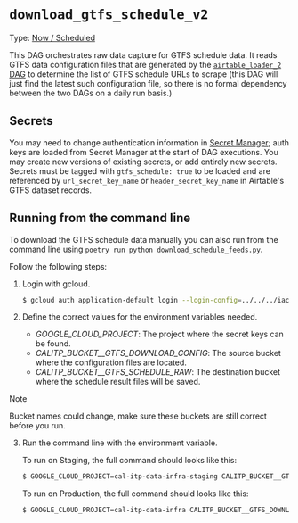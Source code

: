 # `download_gtfs_schedule_v2`

Type: [Now / Scheduled](https://docs.calitp.org/data-infra/airflow/dags-maintenance.html)

This DAG orchestrates raw data capture for GTFS schedule data.
It reads GTFS data configuration files that are generated by the [`airtable_loader_2` DAG](../airtable_loader_v2/README.md) to determine the list of GTFS schedule URLs to scrape
(this DAG will just find the latest such configuration file, so there is no formal dependency between the two DAGs on a daily run basis.)


## Secrets

You may need to change authentication information in [Secret Manager](https://console.cloud.google.com/security/secret-manager);
auth keys are loaded from Secret Manager at the start of DAG executions.
You may create new versions of existing secrets, or add entirely new secrets.
Secrets must be tagged with `gtfs_schedule: true` to be loaded and are referenced by `url_secret_key_name` or `header_secret_key_name` in Airtable's GTFS dataset records.


## Running from the command line

To download the GTFS schedule data manually you can also run from the command line using `poetry run python download_schedule_feeds.py`.

Follow the following steps:


1. Login with gcloud.

    ```bash
    $ gcloud auth application-default login --login-config=../../../iac/login.json
    ```

2. Define the correct values for the environment variables needed.

    * _GOOGLE_CLOUD_PROJECT_: The project where the secret keys can be found.
    * _CALITP_BUCKET__GTFS_DOWNLOAD_CONFIG_: The source bucket where the configuration files are located.
    * _CALITP_BUCKET__GTFS_SCHEDULE_RAW_: The destination bucket where the schedule result files will be saved.


> [!NOTE]
> Bucket names could change, make sure these buckets are still correct before you run.

3. Run the command line with the environment variable.

    To run on Staging, the full command should looks like this:

    ```bash
    $ GOOGLE_CLOUD_PROJECT=cal-itp-data-infra-staging CALITP_BUCKET__GTFS_DOWNLOAD_CONFIG="gs://calitp-staging-gtfs-download-config" CALITP_BUCKET__GTFS_SCHEDULE_RAW="gs://calitp-staging-gtfs-schedule-raw-v2" poetry run python download_schedule_feeds.py
    ```


    To run on Production, the full command should looks like this:

    ```bash
    $ GOOGLE_CLOUD_PROJECT=cal-itp-data-infra CALITP_BUCKET__GTFS_DOWNLOAD_CONFIG="gs://calitp-gtfs-download-config" CALITP_BUCKET__GTFS_SCHEDULE_RAW="gs://calitp-gtfs-schedule-raw-v2" poetry run python download_schedule_feeds.py
    ```

